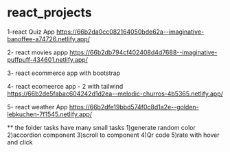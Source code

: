 # react_projects

1-react Quiz App
https://66b2da0cc082164050bde62a--imaginative-banoffee-a74726.netlify.app/

2- react movies appp
https://66b2db794cf402408d4d7688--imaginative-puffpuff-434601.netlify.app/

3- react ecommerce app with bootstrap 

4- react ecomeerce app - 2 with tailwind
https://66b2de5fabac604242d1d2ea--melodic-churros-4b5365.netlify.app/

5- react weather App
https://66b2dfe19bbd574f0c8d1a2e--golden-lebkuchen-7f1545.netlify.app/

** the folder tasks have many small tasks 
1)generate random color
2)accordion component
3)scroll to component
4)Qr code
5)rate with hover and click

